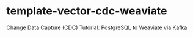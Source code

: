 # template-vector-cdc-weaviate
Change Data Capture (CDC) Tutorial: PostgreSQL to Weaviate via Kafka
